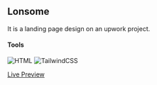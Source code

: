 ## Lonsome 
It is a landing page design on an upwork project.

#### Tools
![HTML](https://img.shields.io/badge/HTML5-E34F26?style=flat-square&logo=html5&logoColor=white)
![TailwindCSS](https://img.shields.io/badge/Tailwind_CSS-38B2AC?style=flat-square&logo=tailwind-css&logoColor=white) 


[Live Preview](https://lonsome.slovanky.com)

